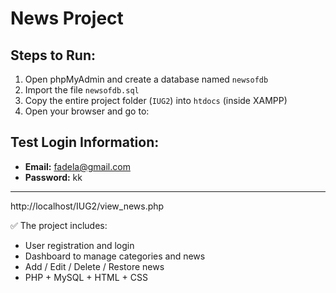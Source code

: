 #  News Project

##  Steps to Run:
1. Open phpMyAdmin and create a database named `newsofdb`
2. Import the file `newsofdb.sql`
3. Copy the entire project folder (`IUG2`) into `htdocs` (inside XAMPP)
4. Open your browser and go to:

##  Test Login Information:
- **Email:** fadela@gmail.com  
- **Password:** kk

---
http://localhost/IUG2/view_news.php

✅ The project includes:
- User registration and login  
- Dashboard to manage categories and news  
- Add / Edit / Delete / Restore news  
- PHP + MySQL + HTML + CSS
